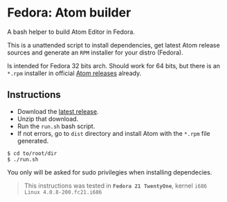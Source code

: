 # Fedora: Atom builder
A bash helper to build Atom Editor in Fedora.

This is a unattended script to install dependencies, get latest Atom release sources and generate an `RPM` installer for your distro (Fedora). 

Is intended for Fedora 32 bits arch. Should work for 64 bits, but there is an `*.rpm` installer in official [Atom releases](https://github.com/atom/atom/releases) already.

## Instructions
- Download the [latest release](https://github.com/nelson6e65/fedora-atom-builder/releases).
- Unzip that download.
- Run the `run.sh` bash script.
- If not errors, go to `dist` directory and install Atom with the `*.rpm` file generated.

```bs
$ cd to/root/dir
$ ./run.sh
```

You only will be asked for sudo privilegies when installing dependecies.


> This instructions was tested in **`Fedora 21 TwentyOne`**, kernel `i686 Linux 4.0.8-200.fc21.i686`
